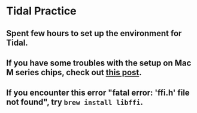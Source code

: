 # Tidal Practice

## Spent few hours to set up the environment for Tidal.
## If you have some troubles with the setup on Mac M series chips, check out [this post](https://club.tidalcycles.org/t/how-to-install-for-m1-mac/3926/31).
## If you encounter this error "fatal error: 'ffi.h' file not found", try `brew install libffi`.
